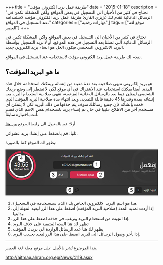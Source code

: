 +++
title = "طريقة عمل بريد الكتروني مؤقت"
date = "2015-01-18"
description = "نحتاج في كثير من الأحيان الى التسجيل في بعض المواقع ولكن المشكلة تكمن في الرسائل الدعائية نقدم لك عزيزي القارئ طريقة عمل بريد الكتروني مؤقت لاستخدامه عند التسجيل في المواقع."
categories = ["مهارات رقمية",]
tags = ["موقع لغة العصر"]
+++

نحتاج في كثير من الأحيان الى التسجيل في بعض المواقع ولكن المشكلة تكمن في الرسائل الدعائية التي تصلنا بعد التسجيل في هذه المواقع، أو لا نريد التسجيل بواسطة البريد الالكتروني الشخصي فيكون الحل هو انشاء بريد الكتروني جديد.

نقدم لك طريقة عمل بريد الكتروني مؤقت لاستخدامه عند التسجيل في المواقع.

## ما هو البريد المؤقت؟

هو بريد إلكتروني تنتهي صلاحيته بعد مدة معينة من إنشائه ويمكنك استخدامه خلال هذه المدة. أيضا يمكنك استخدامه عند الاشتراك في أي موقع لكي لا تضطر إلى وضع بريدك الشخصي ليمتلئ فيما بعد بالرسائل الدعائية المزعجة، تنتهي صلاحية استخدام البريد بعد إنشائه بمدة وقدرها 45 دقيقة قابلة للتمديد، وبعد انتهاء مدة صلاحية البريد المؤقت الذي قمت بإنشائه فإن جميع رسائلك سوف يتم حذفها من ذلك البريد لكي لا يتمكن أي مستخدم آخر من الاطلاع عليها في حال تم إنشاء بريد باستخدام نفس الاسم الذي قمت أنت باختياره سابقاً.

أولا: قم بالدخول الى رابط الموقع [من هنا](http://www.mohmal.com/)

ثانيا: قم بالضغط على إنشاء بريد عشوائي.

يظهر لك الموقع كما بالصورة:

![2](images/2015-635571821566845166-684.jpg)

1. هذا هو اسم البريد الالكتروني الخاص بك (الذي ستستخدمه في التسجيل).
2. إذا أردت تمديد المدة (صلاحية البريد المؤقت) اضغط على هذا الزر ليعيد المهلة إلى بدايتها.
3. إذا انتهيت من استخدام البريد وترغب في حذفه اضغط على هذا الزر.
4. تظهر لك هنا المدة المتبقية على حذف البريد.
5. يظهر لك هنا عدد الرسائل الواردة الى بريدك المؤقت.
6. إذا تأخر وصول الرسائل الى البريد اضغط على هذا الزر ليعيد تحديث البريد.

---

هذا الموضوع نٌشر باﻷصل على موقع مجلة لغة العصر.

http://aitmag.ahram.org.eg/News/4119.aspx
